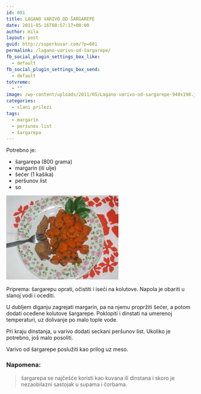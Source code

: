 ```yaml
---
id: 601
title: LAGANO VARIVO OD ŠARGAREPE
date: 2011-05-16T08:57:17+00:00
author: mila
layout: post
guid: http://superkuvar.com/?p=601
permalink: /lagano-varivo-od-šargarepe/
fb_social_plugin_settings_box_like:
  - default
fb_social_plugin_settings_box_send:
  - default
totvreme:
  - ""
image: /wp-content/uploads/2011/05/Lagano-varivo-od-sargarepe-940x198.jpg
categories:
  - slani prilozi
tags:
  - margarin
  - peršunov list
  - šargarepa
---
```

Potrebno je:

  * šargarepa (800 grama)
  * margarin (ili ulje)
  * šećer (1 kašika)
  * peršunov list
  * so

<img class="alignnone size-medium wp-image-5113" src="/wp-content/uploads/2011/05/Lagano-varivo-od-sargarepe-300x225.jpg" alt="Lagano varivo od sargarepe" width="300" height="225" /> 

Priprema: šargarepu oprati, očistiti i iseći na kolutove. Napola je obariti u slanoj vodi i ocediti.

U dubljem diganju zagrejati margarin, pa na njemu propržiti šećer, a potom dodati oceđene kolutove šargarepe. Poklopiti i dinstati na umerenoj temperaturi, uz dolivanje po malo tople vode.

Pri kraju dinstanja, u varivo dodati seckani peršunov list. Ukoliko je potrebno, još malo posoliti.

Varivo od šargarepe poslužiti kao prilog uz meso.

### Napomena:
> šargarepa se najčešće koristi kao kuvana ili dinstana i skoro je nezaobilazni sastojak u supama i čorbama.